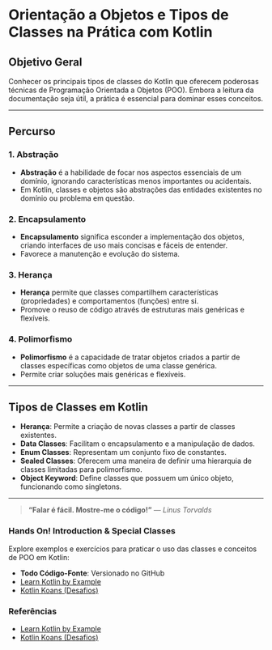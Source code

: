 # Orientação a Objetos e Tipos de Classes na Prática com Kotlin

## Objetivo Geral
Conhecer os principais tipos de classes do Kotlin que oferecem poderosas técnicas de Programação Orientada a Objetos (POO). Embora a leitura da documentação seja útil, a prática é essencial para dominar esses conceitos.

---

## Percurso

### 1. Abstração
- **Abstração** é a habilidade de focar nos aspectos essenciais de um domínio, ignorando características menos importantes ou acidentais.
- Em Kotlin, classes e objetos são abstrações das entidades existentes no domínio ou problema em questão.

### 2. Encapsulamento
- **Encapsulamento** significa esconder a implementação dos objetos, criando interfaces de uso mais concisas e fáceis de entender.
- Favorece a manutenção e evolução do sistema.

### 3. Herança
- **Herança** permite que classes compartilhem características (propriedades) e comportamentos (funções) entre si.
- Promove o reuso de código através de estruturas mais genéricas e flexíveis.

### 4. Polimorfismo
- **Polimorfismo** é a capacidade de tratar objetos criados a partir de classes específicas como objetos de uma classe genérica.
- Permite criar soluções mais genéricas e flexíveis.

---

## Tipos de Classes em Kotlin

- **Herança**: Permite a criação de novas classes a partir de classes existentes.
- **Data Classes**: Facilitam o encapsulamento e a manipulação de dados.
- **Enum Classes**: Representam um conjunto fixo de constantes.
- **Sealed Classes**: Oferecem uma maneira de definir uma hierarquia de classes limitadas para polimorfismo.
- **Object Keyword**: Define classes que possuem um único objeto, funcionando como singletons.

---

> **“Falar é fácil. Mostre-me o código!”**
> — *Linus Torvalds*

### Hands On! Introduction & Special Classes
Explore exemplos e exercícios para praticar o uso das classes e conceitos de POO em Kotlin:

- **Todo Código-Fonte**: Versionado no GitHub
- [Learn Kotlin by Example](https://kotlinlang.org/docs/reference/)
- [Kotlin Koans (Desafios)](https://play.kotlinlang.org/koans)

### Referências
- [Learn Kotlin by Example](https://kotlinlang.org/docs/reference/)
- [Kotlin Koans (Desafios)](https://play.kotlinlang.org/koans)
